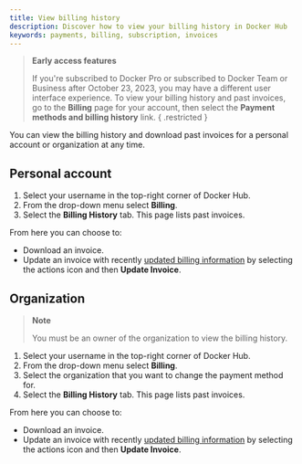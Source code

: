```yaml
---
title: View billing history
description: Discover how to view your billing history in Docker Hub
keywords: payments, billing, subscription, invoices
---
```


> **Early access features**
>
> If you're subscribed to Docker Pro or subscribed to Docker Team or Business after October 23, 2023, you may have a different user interface experience. To view your billing history and past invoices, go to the **Billing** page for your account, then select the **Payment methods and billing history** link.
{ .restricted }

You can view the billing history and download past invoices for a personal account or organization at any time.

## Personal account

1. Select your username in the top-right corner of Docker Hub.
2. From the drop-down menu select **Billing**.
3. Select the **Billing History** tab.
    This page lists past invoices. 

From here you can choose to:
- Download an invoice.
- Update an invoice with recently [updated billing information](details.md) by selecting the actions icon and then **Update Invoice**. 



## Organization 

> **Note**
>
> You must be an owner of the organization to view the billing history. 

1. Select your username in the top-right corner of Docker Hub.
2. From the drop-down menu select **Billing**.
3. Select the organization that you want to change the payment method for. 
4. Select the **Billing History** tab.
    This page lists past invoices. 

From here you can choose to:
- Download an invoice.
- Update an invoice with recently [updated billing information](details.md) by selecting the actions icon and then **Update Invoice**.